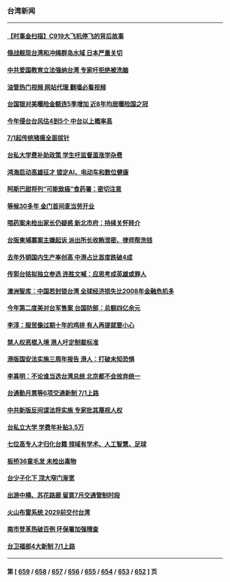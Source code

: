 ### 台湾新闻
---
#### [【时事金扫描】C919大飞机停飞的背后故事](../../pages/ncid1349361/n14026421.md?07030445) 
#### [俄战舰现台湾和冲绳群岛水域 日本严重关切](../../pages/ncid1349361/n14026365.md?07030445) 
#### [中共爱国教育立法强纳台湾 专家吁拒绝被洗脑](../../pages/ncid1349361/n14023603.md?07030445) 
#### [油管热门视频 网站代理 翻墙必看视频](http://138.2.39.72:81/youtube.html?epic-marker?07030445)
#### [台国银对美曝险金额连5季增加 近8年均居曝险国之冠](../../pages/ncid1349361/n14025728.md?07030445) 
#### [今年侵台台风估4到5个 中台以上概率高](../../pages/ncid1349361/n14025798.md?07030445) 
#### [7/1起传统猪瘟全面拔针](../../pages/ncid1349361/n14025803.md?07030445) 
#### [台私大学费补助政策 学生吁监督滥涨学杂费](../../pages/ncid1349361/n14025806.md?07030445) 
#### [鸿海启动高雄征才 锁定AI、电动车和数位健康](../../pages/ncid1349361/n14025795.md?07030445) 
#### [阿斯巴甜将列“可能致癌”食药署：密切注意](../../pages/ncid1349361/n14025784.md?07030445) 
#### [等候30多年 金门首间麦当劳开业](../../pages/ncid1349361/n14025780.md?07030445) 
#### [喂药案未检出家长仍疑惑 新北市府：持续关怀转介](../../pages/ncid1349361/n14025773.md?07030445) 
#### [台版柬埔寨案主嫌起诉 派出所长收贿泄密、律师帮洗钱](../../pages/ncid1349361/n14025758.md?07030445) 
#### [去年外销国内生产率创高 中港占比首度跌破4成](../../pages/ncid1349361/n14025730.md?07030445) 
#### [传郭台铭拟独立参选 连胜文喊：应思考成英雄或罪人](../../pages/ncid1349361/n14025693.md?07030445) 
#### [澳洲智库︰中国若封锁台湾 全球经济损失比2008年金融危机多](../../pages/ncid1349361/n14025703.md?07030445) 
#### [今年第二度美对台军售案 台国防部：总额四亿余元](../../pages/ncid1349361/n14025704.md?07030445) 
#### [李淳：服贸像过期十年的鸡排 有人再提就要小心](../../pages/ncid1349361/n14025697.md?07030445) 
#### [禁人权恶棍入境 港人吁定制裁标准](../../pages/ncid1349361/n14025694.md?07030445) 
#### [港版国安法实施三周年报告 港人：打破未知恐惧](../../pages/ncid1349361/n14025700.md?07030445) 
#### [李喜明：不论谁当选台湾总统 北京都不会放弃统一](../../pages/ncid1349361/n14025698.md?07030445) 
#### [台通勤月票等6项交通新制 7/1上路](../../pages/ncid1349361/n14025682.md?07030445) 
#### [中共新版反间谍法将实施 专家批其蔑视人权](../../pages/ncid1349361/n14025578.md?07030445) 
#### [台私立大学 学费年补贴3.5万](../../pages/ncid1349361/n14024974.md?07030445) 
#### [七位高专人才归化台籍 领域有学术、人工智慧、足球](../../pages/ncid1349361/n14024989.md?07030445) 
#### [板桥36童毛发 未检出毒物](../../pages/ncid1349361/n14024976.md?07030445) 
#### [台少子化下 顶大窄门渐宽](../../pages/ncid1349361/n14024972.md?07030445) 
#### [出游中横、苏花路廊 留意7月交通管制时段](../../pages/ncid1349361/n14024975.md?07030445) 
#### [火山布雷系统 2029前交付台湾](../../pages/ncid1349361/n14024962.md?07030445) 
#### [南市登革热破百例 环保署加强稽查](../../pages/ncid1349361/n14024986.md?07030445) 
#### [台卫福部4大新制 7/1上路](../../pages/ncid1349361/n14024985.md?07030445) 

---
#### 第 [ [659](./659.md?07030445) / [658](./658.md?07030445) / [657](./657.md?07030445) / [656](./656.md?07030445) / [655](./655.md?07030445) / [654](./654.md?07030445) / [653](./653.md?07030445) / [652](./652.md?07030445) ] 页
